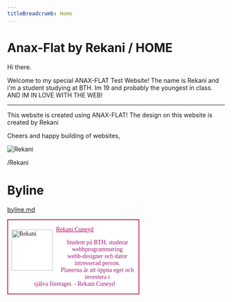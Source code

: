 ```yaml
---
titleBreadcrumb: Home
...
```

Anax-Flat by Rekani / HOME
===============================

Hi there.

Welcome to my special ANAX-FLAT Test Website!
The name is Rekani and i'm a student studying at BTH.
Im 19 and probably the youngest in class.
AND IM IN LOVE WITH THE WEB!

-----------------------------------------------------------

This website is created using ANAX-FLAT!
The design on this website is created by Rekani

Cheers and happy building of websites,

<img src="img/ProfilRekani.jpg" alt="Rekani">


/Rekani

Byline
================================
[byline.md](byline)
<style>
        @import url(http://fonts.googleapis.com/css?family=Raleway);
        body {

        }
        .content {
            text-align: center;
            font-family: Raleway;
            background-color: rgba(255, 255, 255, 0.85);
            width: 60%;
            border: 2px solid #c93160;
            text-decoration: none;
            text-decoration-line: none;
        }
        .Image {
            height: 95px;
            float: left;
            margin: 8px;
        }
        .Title {
            color: #b20060;
        }
        .Text {
            text-align: left;
        }
        .Info {
           font-size: 14px;
            padding-left: 5px;
            color: #a01575;
        }
</style>
<div class="content">
    <p class="Text">
    <img class="Image" src="img/1415.png" alt="Rekani">
    <a class="Title" href="#">Rekani Cuneyd</a><div class="Info">Student på BTH,
        studerar webbprogrammering <br>
        webb-designer och dator intresserad person.<br>
        Planerna är att öppna eget och investera i <br>
        själva företaget. - Rekani Cuneyd </p>
        </div>
</div>
